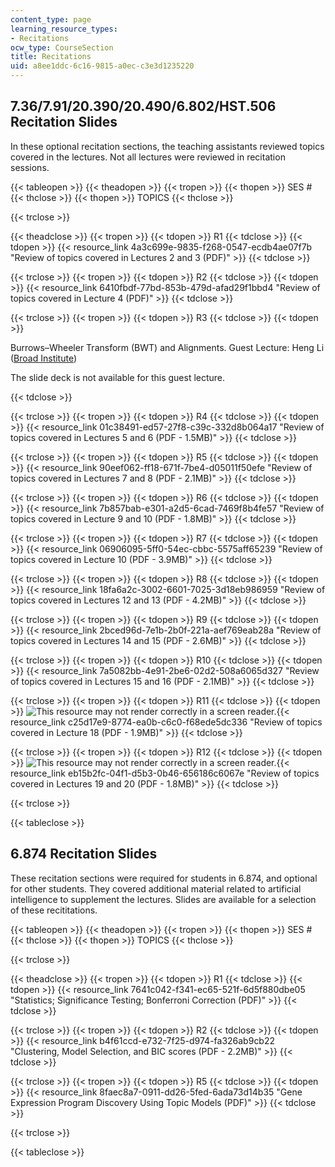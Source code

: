 ```yaml
---
content_type: page
learning_resource_types:
- Recitations
ocw_type: CourseSection
title: Recitations
uid: a8ee1ddc-6c16-9815-a0ec-c3e3d1235220
---
```


7.36/7.91/20.390/20.490/6.802/HST.506 Recitation Slides
-------------------------------------------------------

In these optional recitation sections, the teaching assistants reviewed topics covered in the lectures. Not all lectures were reviewed in recitation sessions.

{{< tableopen >}}
{{< theadopen >}}
{{< tropen >}}
{{< thopen >}}
SES #
{{< thclose >}}
{{< thopen >}}
TOPICS
{{< thclose >}}

{{< trclose >}}

{{< theadclose >}}
{{< tropen >}}
{{< tdopen >}}
R1
{{< tdclose >}}
{{< tdopen >}}
{{< resource_link 4a3c699e-9835-f268-0547-ecdb4ae07f7b "Review of topics covered in Lectures 2 and 3 (PDF)" >}}
{{< tdclose >}}

{{< trclose >}}
{{< tropen >}}
{{< tdopen >}}
R2
{{< tdclose >}}
{{< tdopen >}}
{{< resource_link 6410fbdf-77bd-853b-479d-afad29f1bbd4 "Review of topics covered in Lecture 4 (PDF)" >}}
{{< tdclose >}}

{{< trclose >}}
{{< tropen >}}
{{< tdopen >}}
R3
{{< tdclose >}}
{{< tdopen >}}


Burrows–Wheeler Transform (BWT) and Alignments. Guest Lecture: Heng Li ([Broad Institute](http://www.broadinstitute.org/))

The slide deck is not available for this guest lecture.


{{< tdclose >}}

{{< trclose >}}
{{< tropen >}}
{{< tdopen >}}
R4
{{< tdclose >}}
{{< tdopen >}}
{{< resource_link 01c38491-ed57-27f8-c39c-332d8b064a17 "Review of topics covered in Lectures 5 and 6 (PDF - 1.5MB)" >}}
{{< tdclose >}}

{{< trclose >}}
{{< tropen >}}
{{< tdopen >}}
R5
{{< tdclose >}}
{{< tdopen >}}
{{< resource_link 90eef062-ff18-671f-7be4-d05011f50efe "Review of topics covered in Lectures 7 and 8 (PDF - 2.1MB)" >}}
{{< tdclose >}}

{{< trclose >}}
{{< tropen >}}
{{< tdopen >}}
R6
{{< tdclose >}}
{{< tdopen >}}
{{< resource_link 7b857bab-e301-a2d5-6cad-7469f8b4fe57 "Review of topics covered in Lecture 9 and 10 (PDF - 1.8MB)" >}}
{{< tdclose >}}

{{< trclose >}}
{{< tropen >}}
{{< tdopen >}}
R7
{{< tdclose >}}
{{< tdopen >}}
{{< resource_link 06906095-5ff0-54ec-cbbc-5575aff65239 "Review of topics covered in Lecture 10 (PDF - 3.9MB)" >}}
{{< tdclose >}}

{{< trclose >}}
{{< tropen >}}
{{< tdopen >}}
R8
{{< tdclose >}}
{{< tdopen >}}
{{< resource_link 18fa6a2c-3002-6601-7025-3d18eb986959 "Review of topics covered in Lectures 12 and 13 (PDF - 4.2MB)" >}}
{{< tdclose >}}

{{< trclose >}}
{{< tropen >}}
{{< tdopen >}}
R9
{{< tdclose >}}
{{< tdopen >}}
{{< resource_link 2bced96d-7e1b-2b0f-221a-aef769eab28a "Review of topics covered in Lectures 14 and 15 (PDF - 2.6MB)" >}}
{{< tdclose >}}

{{< trclose >}}
{{< tropen >}}
{{< tdopen >}}
R10
{{< tdclose >}}
{{< tdopen >}}
{{< resource_link 7a5082bb-4e91-2be6-02d2-508a6065d327 "Review of topics covered in Lectures 15 and 16 (PDF - 2.1MB)" >}}
{{< tdclose >}}

{{< trclose >}}
{{< tropen >}}
{{< tdopen >}}
R11
{{< tdclose >}}
{{< tdopen >}}
![This resource may not render correctly in a screen reader.](/images/inacessible.gif){{< resource_link c25d17e9-8774-ea0b-c6c0-f68ede5dc336 "Review of topics covered in Lecture 18 (PDF - 1.9MB)" >}}
{{< tdclose >}}

{{< trclose >}}
{{< tropen >}}
{{< tdopen >}}
R12
{{< tdclose >}}
{{< tdopen >}}
![This resource may not render correctly in a screen reader.](/images/inacessible.gif){{< resource_link eb15b2fc-04f1-d5b3-0b46-656186c6067e "Review of topics covered in Lectures 19 and 20 (PDF - 1.8MB)" >}}
{{< tdclose >}}

{{< trclose >}}

{{< tableclose >}}

6.874 Recitation Slides
-----------------------

These recitation sections were required for students in 6.874, and optional for other students. They covered additional material related to artificial intelligence to supplement the lectures. Slides are available for a selection of these recititations.

{{< tableopen >}}
{{< theadopen >}}
{{< tropen >}}
{{< thopen >}}
SES #
{{< thclose >}}
{{< thopen >}}
TOPICS
{{< thclose >}}

{{< trclose >}}

{{< theadclose >}}
{{< tropen >}}
{{< tdopen >}}
R1
{{< tdclose >}}
{{< tdopen >}}
{{< resource_link 7641c042-f341-ec65-521f-6d5f880dbe05 "Statistics; Significance Testing; Bonferroni Correction (PDF)" >}}
{{< tdclose >}}

{{< trclose >}}
{{< tropen >}}
{{< tdopen >}}
R2
{{< tdclose >}}
{{< tdopen >}}
{{< resource_link b4f61ccd-e732-7f25-d974-fa326ab9cb22 "Clustering, Model Selection, and BIC scores (PDF - 2.2MB)" >}}
{{< tdclose >}}

{{< trclose >}}
{{< tropen >}}
{{< tdopen >}}
R5
{{< tdclose >}}
{{< tdopen >}}
{{< resource_link 8faec8a7-0911-dd26-5fed-6ada73d14b35 "Gene Expression Program Discovery Using Topic Models (PDF)" >}}
{{< tdclose >}}

{{< trclose >}}

{{< tableclose >}}
